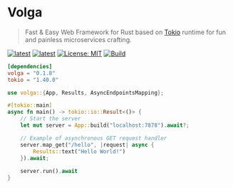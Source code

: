 # Volga

> Fast & Easy Web Framework for Rust based on [Tokio](https://tokio.rs/) runtime for fun and painless microservices crafting.

[![latest](https://img.shields.io/badge/crates.io-0.1.8-blue)](https://crates.io/crates/volga)
[![latest](https://img.shields.io/badge/rustc-1.80+-964B00)](https://www.rust-lang.org/)
[![License: MIT](https://img.shields.io/badge/License-MIT-violet.svg)](https://github.com/RomanEmreis/volga/blob/main/LICENSE)
[![Build](https://github.com/RomanEmreis/volga/actions/workflows/rust.yml/badge.svg)](https://github.com/RomanEmreis/volga/actions/workflows/rust.yml)

```toml
[dependencies]
volga = "0.1.8"
tokio = "1.40.0"
```
```rust
use volga::{App, Results, AsyncEndpointsMapping};

#[tokio::main]
async fn main() -> tokio::io::Result<()> {
    // Start the server
    let mut server = App::build("localhost:7878").await?;

    // Example of asynchronous GET request handler
    server.map_get("/hello", |request| async {
        Results::text("Hello World!")
    }).await;
    
    server.run().await
}
```
